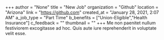+++
author = "None"
title = "New Job"
organization = "Github"
location = "Arizona"
link = "https://github.com"
created_at = "January 28, 2021, 2:07 AM"
a_job_type = "Part Time"
b_benefits = ["Union-Eligible","Health Insurance"]
c_feedback = ""
thumbnail = ""
+++
Me non paenitet nullum festiviorem excogitasse ad hoc. Quis aute iure reprehenderit in voluptate velit esse.
